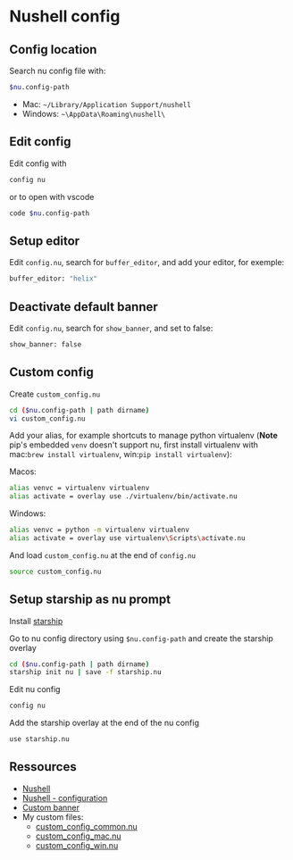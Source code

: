 # Nushell config

## Config location

Search nu config file with:

```sh
$nu.config-path
```

- Mac: `~/Library/Application Support/nushell`
- Windows: `~\AppData\Roaming\nushell\`


## Edit config

Edit config with

```sh
config nu
```

or to open with vscode
```sh
code $nu.config-path
```

## Setup editor

Edit `config.nu`, search for `buffer_editor`, and add your editor, for exemple:

```sh
buffer_editor: "helix" 
```

## Deactivate default banner

Edit `config.nu`, search for `show_banner`, and set to false:

```sh
show_banner: false
```

## Custom config

Create `custom_config.nu`
```sh
cd ($nu.config-path | path dirname)
vi custom_config.nu
```

Add your alias, for example shortcuts to manage python virtualenv (**Note** pip's embedded `venv` doesn't support nu, first install virtualenv with mac:`brew install virtualenv`, win:`pip install virtualenv`):

Macos:
```sh
alias venvc = virtualenv virtualenv
alias activate = overlay use ./virtualenv/bin/activate.nu
```

Windows:
```sh
alias venvc = python -m virtualenv virtualenv
alias activate = overlay use virtualenv\Scripts\activate.nu
```

And load `custom_config.nu` at the end of `config.nu`
```sh
source custom_config.nu
```

## Setup starship as nu prompt

Install [starship](https://starship.rs/)

Go to nu config directory using `$nu.config-path` and create the starship overlay
```sh
cd ($nu.config-path | path dirname)
starship init nu | save -f starship.nu
```
Edit nu config
```sh
config nu
```
Add the starship overlay at the end of the nu config
```sh
use starship.nu
```

## Ressources

- [Nushell](https://www.nushell.sh/)
- [Nushell - configuration](https://github.com/nushell/nushell?tab=readme-ov-file#configuration)
- [Custom banner](https://gist.github.com/jeffock/dce0c67169111ce3e17287ea7c2d0183)
- My custom files: 
  - [custom_config_common.nu](../assets/nushell/custom_config_common.nu)
  - [custom_config_mac.nu](../assets/nushell/custom_config_mac.nu)
  - [custom_config_win.nu](../assets/nushell/custom_config_win.nu)
